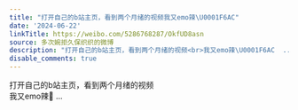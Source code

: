 ```yaml
---
title: "打开自己的b站主页，看到两个月绪的视频我又emo辣\U0001F6AC"
date: '2024-06-22'
linkTitle: https://weibo.com/5286768287/OkfUD8asn
source: 多次婉拒久保织织的微博
description: "打开自己的b站主页，看到两个月绪的视频<br>我又emo辣\U0001F6AC  ..."
disable_comments: true
---
```

打开自己的b站主页，看到两个月绪的视频<br>我又emo辣🚬  ...